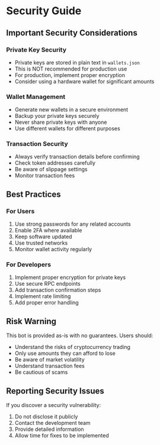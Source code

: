 # Security Guide

## Important Security Considerations

### Private Key Security
- Private keys are stored in plain text in `wallets.json`
- This is NOT recommended for production use
- For production, implement proper encryption
- Consider using a hardware wallet for significant amounts

### Wallet Management
- Generate new wallets in a secure environment
- Backup your private keys securely
- Never share private keys with anyone
- Use different wallets for different purposes

### Transaction Security
- Always verify transaction details before confirming
- Check token addresses carefully
- Be aware of slippage settings
- Monitor transaction fees

## Best Practices

### For Users
1. Use strong passwords for any related accounts
2. Enable 2FA where available
3. Keep software updated
4. Use trusted networks
5. Monitor wallet activity regularly

### For Developers
1. Implement proper encryption for private keys
2. Use secure RPC endpoints
3. Add transaction confirmation steps
4. Implement rate limiting
5. Add proper error handling

## Risk Warning

This bot is provided as-is with no guarantees. Users should:
- Understand the risks of cryptocurrency trading
- Only use amounts they can afford to lose
- Be aware of market volatility
- Understand transaction fees
- Be cautious of scams

## Reporting Security Issues

If you discover a security vulnerability:
1. Do not disclose it publicly
2. Contact the development team
3. Provide detailed information
4. Allow time for fixes to be implemented 